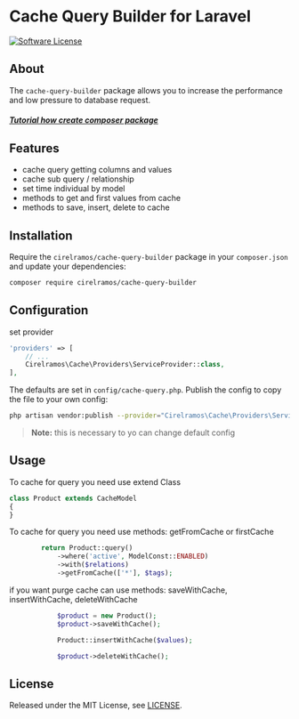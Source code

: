# Cache Query Builder for Laravel

[![Software License][ico-license]](LICENSE.md)

## About

The `cache-query-builder` package allows you to increase the performance and low pressure to database request.

##### [Tutorial how create composer package](https://cirelramos.blogspot.com/2022/04/how-create-composer-package.html)

## Features

* cache query getting columns and values
* cache sub query / relationship
* set time individual by model
* methods to get and first values from cache
* methods to save, insert, delete to cache

## Installation

Require the `cirelramos/cache-query-builder` package in your `composer.json` and update your dependencies:
```sh
composer require cirelramos/cache-query-builder
```


## Configuration

set provider

```php
'providers' => [
    // ...
    Cirelramos\Cache\Providers\ServiceProvider::class,
],
```


The defaults are set in `config/cache-query.php`. Publish the config to copy the file to your own config:
```sh
php artisan vendor:publish --provider="Cirelramos\Cache\Providers\ServiceProvider"
```

> **Note:** this is necessary to yo can change default config



## Usage

To cache for query you need use extend Class

```php
class Product extends CacheModel
{
}
```

To cache for query you need use methods: getFromCache or firstCache

```php
        return Product::query()
            ->where('active', ModelConst::ENABLED)
            ->with($relations)
            ->getFromCache(['*'], $tags);
```


if you want purge cache can use methods: saveWithCache, insertWithCache, deleteWithCache

```php
            $product = new Product();
            $product->saveWithCache();
```

```php
            Product::insertWithCache($values);
```

```php
            $product->deleteWithCache();
```



## License

Released under the MIT License, see [LICENSE](LICENSE).


[ico-license]: https://img.shields.io/badge/license-MIT-brightgreen.svg?style=flat-square


